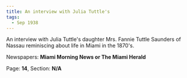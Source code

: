 ```yaml
---  
title: An interview with Julia Tuttle's  
tags:  
  - Sep 1938  
---  
```

  
An interview with Julia Tuttle's daughter Mrs. Fannie Tuttle Saunders of Nassau reminiscing about life in Miami in the 1870's.  
  
Newspapers: **Miami Morning News or The Miami Herald**  
  
Page: **14**, Section: **N/A** 
